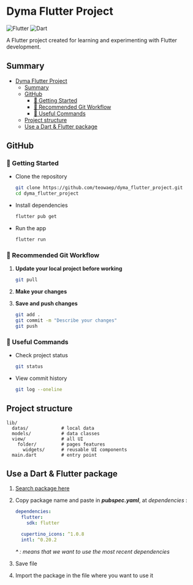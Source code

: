 # Dyma Flutter Project

![Flutter](https://img.shields.io/badge/Flutter-3.22-blue)
![Dart](https://img.shields.io/badge/Dart-3.4-blue)

A Flutter project created for learning and experimenting with Flutter development.

## Summary

- [Dyma Flutter Project](#dyma-flutter-project)
  - [Summary](#summary)
  - [GitHub](#github)
    - [🚀 Getting Started](#-getting-started)
    - [🔄 Recommended Git Workflow](#-recommended-git-workflow)
    - [📌 Useful Commands](#-useful-commands)
  - [Project structure](#project-structure)
  - [Use a Dart \& Flutter package](#use-a-dart--flutter-package)

## GitHub

### 🚀 Getting Started

- Clone the repository

  ```bash
  git clone https://github.com/teowaep/dyma_flutter_project.git
  cd dyma_flutter_project
  ```

- Install dependencies

  ```bash
  flutter pub get
  ```

- Run the app
  ```bash
  flutter run
  ```

### 🔄 Recommended Git Workflow

1. **Update your local project before working**

   ```bash
   git pull
   ```

2. **Make your changes**

3. **Save and push changes**
   ```bash
   git add .
   git commit -m "Describe your changes"
   git push
   ```

### 📌 Useful Commands

- Check project status

  ```bash
  git status
  ```

- View commit history

  ```bash
  git log --oneline
  ```

## Project structure

```text
lib/
  datas/            # local data
  models/           # data classes
  view/             # all UI
    folder/         # pages features
      widgets/      # reusable UI components
  main.dart         # entry point
```

## Use a Dart & Flutter package

1. [Search package here](https://pub.dev/)
2. Copy package name and paste in _**pubspec.yaml**_, at _dependencies_ :

   ```yaml
   dependencies:
     flutter:
       sdk: flutter

     cupertino_icons: ^1.0.8
     intl: ^0.20.2
   ```

   _**^** : means that we want to use the most recent dependencies_

3. Save file
4. Import the package in the file where you want to use it
